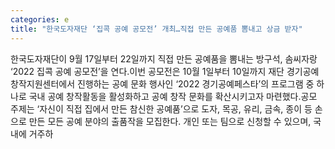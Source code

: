 ```yaml
---
categories: e
title: "한국도자재단 ‘집콕 공예 공모전’ 개최…직접 만든 공예품 뽐내고 상금 받자"
---
```

한국도자재단이 9월 17일부터 22일까지 직접 만든 공예품을 뽐내는 방구석, 솜씨자랑 ‘2022 집콕 공예 공모전’을 연다.이번 공모전은 10월 1일부터 10일까지 재단 경기공예창작지원센터에서 진행하는 공예 문화 행사인 ‘2022 경기공예페스타’의 프로그램 중 하나로 국내 공예 창작활동을 활성화하고 공예 창작 문화를 확산시키고자 마련했다.공모 주제는 ‘자신이 직접 집에서 만든 참신한 공예품’으로 도자, 목공, 유리, 금속, 종이 등 손으로 만든 모든 공예 분야의 출품작을 모집한다. 개인 또는 팀으로 신청할 수 있으며, 국내에 거주하